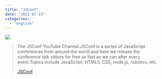 ```yaml
---
title: "JSConf"
date: "2021-07-13"
categories:
  - "english"
---
```


![](https://yt3.ggpht.com/ytc/AKedOLSUOEQunmzvzQOeAWEorFZiXGHQ6LEMMR02wzNQ9w=s176-c-k-c0x00ffffff-no-rj)

> The JSConf YouTube Channel.JSConf is a series of JavaScript conferences from around the world and here we release the conference talk videos for free as fast as we can after every event.Topics include JavaScript, HTML5, CSS, node.js, robotics, etc.
>
> [JSConf](https://www.youtube.com/c/JSConfEU/playlists)
